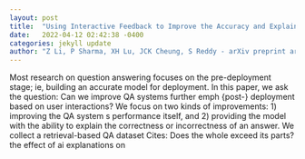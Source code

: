 ```yaml
---
layout: post
title:  "Using Interactive Feedback to Improve the Accuracy and Explainability of Question Answering Systems Post-Deployment"
date:   2022-04-12 02:42:38 -0400
categories: jekyll update
author: "Z Li, P Sharma, XH Lu, JCK Cheung, S Reddy - arXiv preprint arXiv:2204.03025, 2022"
---
```

Most research on question answering focuses on the pre-deployment stage; ie, building an accurate model for deployment. In this paper, we ask the question: Can we improve QA systems further emph {post-} deployment based on user interactions? We focus on two kinds of improvements: 1) improving the QA system s performance itself, and 2) providing the model with the ability to explain the correctness or incorrectness of an answer. We collect a retrieval-based QA dataset Cites: Does the whole exceed its parts? the effect of ai explanations on